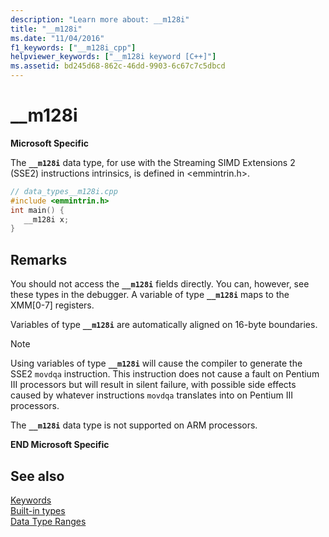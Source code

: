 ```yaml
---
description: "Learn more about: __m128i"
title: "__m128i"
ms.date: "11/04/2016"
f1_keywords: ["__m128i_cpp"]
helpviewer_keywords: ["__m128i keyword [C++]"]
ms.assetid: bd245d68-862c-46dd-9903-6c67c7c5dbcd
---
```

# __m128i

**Microsoft Specific**

The **`__m128i`** data type, for use with the Streaming SIMD Extensions 2 (SSE2) instructions intrinsics, is defined in \<emmintrin.h>.

```cpp
// data_types__m128i.cpp
#include <emmintrin.h>
int main() {
   __m128i x;
}
```

## Remarks

You should not access the **`__m128i`** fields directly. You can, however, see these types in the debugger. A variable of type **`__m128i`** maps to the XMM[0-7] registers.

Variables of type **`__m128i`** are automatically aligned on 16-byte boundaries.

> [!NOTE]
> Using variables of type **`__m128i`** will cause the compiler to generate the SSE2 `movdqa` instruction. This instruction does not cause a fault on Pentium III processors but will result in silent failure, with possible side effects caused by whatever instructions `movdqa` translates into on Pentium III processors.

The **`__m128i`** data type is not supported on ARM processors.

**END Microsoft Specific**

## See also

[Keywords](../cpp/keywords-cpp.md)<br/>
[Built-in types](../cpp/fundamental-types-cpp.md)<br/>
[Data Type Ranges](../cpp/data-type-ranges.md)
